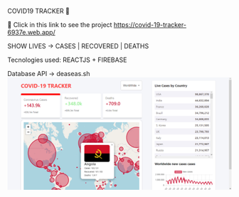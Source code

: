COVID19 TRACKER :rocket: 

:rocket: Click in this link to see the project https://covid-19-tracker-6937e.web.app/

SHOW LIVES -> CASES | RECOVERED | DEATHS

Tecnologies used: REACTJS + FIREBASE

Database API -> deaseas.sh
![IT IS AN IMAGE](https://github.com/NzolaKiampava/Covid19-Tracker/blob/main/covid19tracker.png) 
